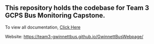 ## This repository holds the codebase for Team 3 GCPS Bus Monitoring Capstone.
To view all documentation, [Click Here](Deliverables)

Website: https://team3-gwinnettbus.github.io/GwinnettBusWebpage/
